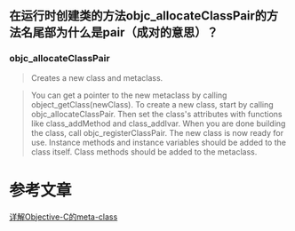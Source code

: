 ## 在运行时创建类的方法objc_allocateClassPair的方法名尾部为什么是pair（成对的意思）？


### objc_allocateClassPair
> Creates a new class and metaclass.

> You can get a pointer to the new metaclass by calling object_getClass(newClass).
To create a new class, start by calling objc_allocateClassPair. Then set the class's attributes with functions like class_addMethod and class_addIvar. When you are done building the class, call objc_registerClassPair. The new class is now ready for use.
Instance methods and instance variables should be added to the class itself. Class methods should be added to the metaclass.



# 参考文章

[详解Objective-C的meta-class](https://blog.csdn.net/windyitian/article/details/19810875)
